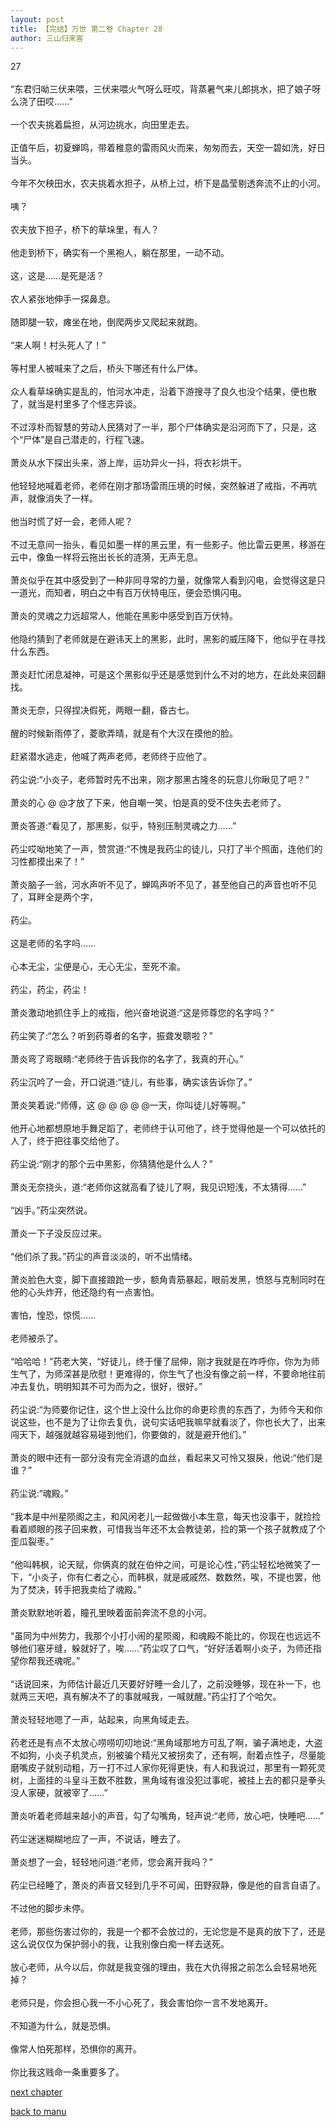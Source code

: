 ```yaml
---
layout: post
title: 【完结】万世 第二卷 Chapter 28
author: 三山归来客
---
```




27<br><br>  “东君归呦三伏来喂，三伏来喂火气呀么旺哎，背蒸暑气来儿郎挑水，把了娘子呀么浇了田哎……”<br><br>  一个农夫挑着扁担，从河边挑水，向田里走去。<br><br>  正值午后，初夏蝉鸣，带着稚意的雷雨风火而来，匆匆而去，天空一碧如洗，好日当头。<br><br>  今年不欠秧田水，农夫挑着水担子，从桥上过，桥下是晶莹剔透奔流不止的小河。<br><br>  咦？<br><br>  农夫放下担子，桥下的草垛里，有人？<br><br>  他走到桥下，确实有一个黑袍人，躺在那里，一动不动。<br><br>  这，这是……是死是活？<br><br>  农人紧张地伸手一探鼻息。<br><br>  随即腿一软，瘫坐在地，倒爬两步又爬起来就跑。<br><br>  “来人啊！村头死人了！”<br><br>  等村里人被喊来了之后，桥头下哪还有什么尸体。<br><br>  众人看草垛确实是乱的，怕河水冲走，沿着下游搜寻了良久也没个结果，便也散了，就当是村里多了个怪志异谈。<br><br>  不过淳朴而智慧的劳动人民猜对了一半，那个尸体确实是沿河而下了，只是，这个“尸体”是自己潜走的，行程飞速。<br><br>  萧炎从水下探出头来，游上岸，运功异火一抖，将衣衫烘干。<br><br>  他轻轻地喊着老师，老师在刚才那场雷雨压境的时候，突然躲进了戒指，不再吭声，就像消失了一样。<br><br>  他当时慌了好一会，老师人呢？<br><br>  不过无意间一抬头，看见如墨一样的黑云里，有一些影子。他比雷云更黑，移游在云中，像鱼一样将云拖出长长的涟漪，无声无息。<br><br>  萧炎似乎在其中感受到了一种非同寻常的力量，就像常人看到闪电，会觉得这是只一道光，而知者，明白之中有百万伏特电压，便会恐惧闪电。<br><br>  萧炎的灵魂之力远超常人，他能在黑影中感受到百万伏特。<br><br>  他隐约猜到了老师就是在避讳天上的黑影，此时，黑影的威压降下，他似乎在寻找什么东西。<br><br>  萧炎赶忙闭息凝神，可是这个黑影似乎还是感觉到什么不对的地方，在此处来回翻找。<br><br>  萧炎无奈，只得捏决假死，两眼一翻，昏古七。<br><br>  醒的时候新雨停了，菱歌弄晴，就是有个大汉在摸他的脸。<br><br>  赶紧潜水逃走，他喊了两声老师，老师终于应他了。<br><br>  药尘说:“小炎子，老师暂时先不出来，刚才那黑古隆冬的玩意儿你瞅见了吧？”<br><br>  萧炎的心 @ @才放了下来，他自嘲一笑，怕是真的受不住失去老师了。<br><br>  萧炎答道:“看见了，那黑影，似乎，特别压制灵魂之力……”<br><br>  药尘哎呦地笑了一声，赞赏道:“不愧是我药尘的徒儿，只打了半个照面，连他们的习性都摸出来了！”<br><br>  萧炎脑子一翁，河水声听不见了，蝉鸣声听不见了，甚至他自己的声音也听不见了，耳畔全是两个字，<br><br>  药尘。<br><br>  这是老师的名字吗……<br><br>  心本无尘，尘便是心，无心无尘，至死不渝。<br><br>  药尘，药尘，药尘！<br><br>  萧炎激动地抓住手上的戒指，他兴奋地说道:“这是师尊您的名字吗？”<br><br>  药尘笑了:“怎么？听到药尊者的名字，振聋发聩啦？”<br><br>  萧炎弯了弯眼睛:“老师终于告诉我你的名字了，我真的开心。”<br><br>  药尘沉吟了一会，开口说道:“徒儿，有些事，确实该告诉你了。”<br><br>  萧炎笑着说:“师傅，这 @ @ @ @ @一天，你叫徒儿好等啊。”<br><br>  他开心地都想原地手舞足蹈了，老师终于认可他了，终于觉得他是一个可以依托的人了，终于把往事交给他了。<br><br>  药尘说:“刚才的那个云中黑影，你猜猜他是什么人？”<br><br>  萧炎无奈挠头，道:“老师你这就高看了徒儿了啊，我见识短浅，不太猜得……”<br><br>  “凶手。”药尘突然说。<br><br>  萧炎一下子没反应过来。<br><br>  “他们杀了我。”药尘的声音淡淡的，听不出情绪。<br><br>  萧炎脸色大变，脚下直接踉跄一步，额角青筋暴起，眼前发黑，愤怒与克制同时在他的心头炸开，他还隐约有一点害怕。<br><br>  害怕，惶恐，惊慌……<br><br>  老师被杀了。<br><br>  “哈哈哈！”药老大笑，“好徒儿，终于懂了屈伸，刚才我就是在咋呼你，你为为师生气了，为师深甚是欣慰！更难得的，你生气了也没有像之前一样，不要命地往前冲去复仇，明明知其不可为而为之，很好，很好。”<br><br>  药尘说:“为师要你记住，这个世上没什么比你的命更珍贵的东西了，为师今天和你说这些，也不是为了让你去复仇，说句实话吧我嘛早就看淡了，你也长大了，出来闯天下，越强就越容易碰到他们，你要做的，就是避开他们。”<br><br>  萧炎的眼中还有一部分没有完全消退的血丝，看起来又可怜又狠戾，他说:“他们是谁？”<br><br>  药尘说:“魂殿。”<br><br>  “我本是中州星陨阁之主，和风闲老儿一起做做小本生意，每天也没事干，就捡捡看着顺眼的孩子回来教，可惜我当年还不太会教徒弟，捡的第一个孩子就教成了个歪瓜裂枣。”<br><br>  “他叫韩枫，论天赋，你俩真的就在伯仲之间，可是论心性，”药尘轻松地微笑了一下，“小炎子，你有仁者之心，而韩枫，就是戚戚然、数数然，唉，不提也罢，他为了焚决，转手把我卖给了魂殿。”<br><br>  萧炎默默地听着，瞳孔里映着面前奔流不息的小河。<br><br>  “虽同为中州势力，我那个小打小闹的星陨阁，和魂殿不能比的，你现在也远远不够他们塞牙缝，躲就好了，唉……”药尘叹了口气，“好好活着啊小炎子，为师还指望你帮我还魂呢。”<br><br>  “话说回来，为师估计最近几天要好好睡一会儿了，之前没睡够，现在补一下，也就两三天吧，真有解决不了的事就喊我，一喊就醒。”药尘打了个哈欠。<br><br>  萧炎轻轻地嗯了一声，站起来，向黑角域走去。<br><br>  药老还是有点不太放心唠唠叨叨地说:“黑角域那地方可乱了啊，骗子满地走，大盗不如狗，小炎子机灵点，别被骗个精光又被拐卖了，还有啊，耐着点性子，尽量能磨嘴皮子就别动粗，万一打不过人家你死得更快，有人和我说过，那里有一颗死灵树，上面挂的斗皇斗王数不胜数，黑角域有谁没犯过事呢，被挂上去的都只是拳头没人家硬，就被宰了……”<br><br>  萧炎听着老师越来越小的声音，勾了勾嘴角，轻声说:“老师，放心吧，快睡吧……”<br><br>  药尘迷迷糊糊地应了一声，不说话，睡去了。<br><br>  萧炎想了一会，轻轻地问道:“老师，您会离开我吗？”<br><br>  药尘已经睡了，萧炎的声音又轻到几乎不可闻，田野寂静，像是他的自言自语了。<br><br>  不过他的脚步未停。<br><br>  老师，那些伤害过你的，我是一个都不会放过的，无论您是不是真的放下了，还是这么说仅仅为保护弱小的我，让我别像白痴一样去送死。<br><br>  放心老师，从今以后，你就是我变强的理由，我在大仇得报之前怎么会轻易地死掉？<br><br>  老师只是，你会担心我一不小心死了，我会害怕你一言不发地离开。<br><br>  不知道为什么，就是恐惧。<br><br>  像常人怕死那样，恐惧你的离开。<br><br>  你比我这贱命一条重要多了。

[next chapter](https://allforyanchen.github.io/2020/07/19/post-44-chapter-29.html)

[back to manu](https://allforyanchen.github.io/2020/07/19/post-44.html)
